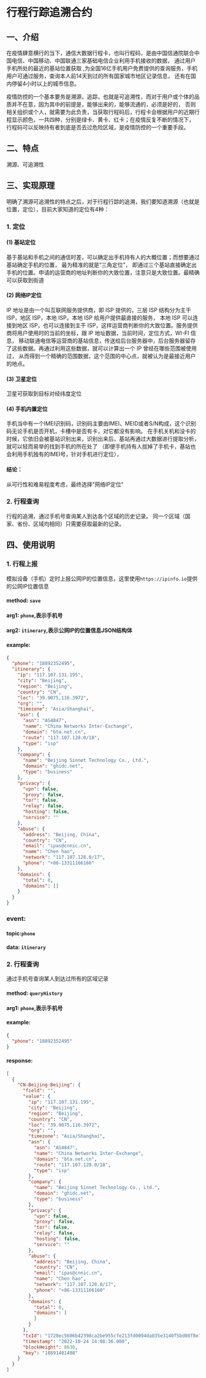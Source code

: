 # 行程行踪追溯合约

## 一、介绍

在疫情肆意横行的当下，通信大数据行程卡，也叫行程码，是由中国信通院联合中国电信、中国移动、中国联通三家基础电信企业利用手机接收的数据，
通过用户手机所处的最近的基站位置获取 ,为全国16亿手机用户免费提供的查询服务，手机用户可通过服务，查询本人前14天到过的所有国家城市地区记录信息，
还有在国内停留4小时以上的城市信息。

疫情防控的一个基本要务是溯源，追踪，也就是可追溯性，而对于用户或个体的品质并不在意，因为其中的前提是，能够出来的，能够流通的，必须是好的，
否则相关组织或个人，就需要为此负责，当获取行程码后，行程卡会根据用户的近期行程显示颜色，一共四种，分别是绿卡、黄卡、红卡；在疫情反复不断的情况下，
行程码可以反映持有者到底是否去过危险区域，是疫情防控的一个重要手段。

## 二、特点

溯源、可追溯性

## 三、实现原理

明确了溯源可追溯性的特点之后，对于行程行踪的追溯，我们要知道溯源（也就是位置，定位），目前大家知道的定位有4种：

### 1. 定位

#### (1) 基站定位

基于基站和手机之间的通信时差，可以确定出手机持有人的大概位置；而想要通过基站确定手机的位置， 最为精准的就是“三角定位”，
即通过三个基站直接确定出手机的位置。申请的运营商的地址判断你的大致位置，注意只是大致位置。最精确可以获取到街道

#### (2) 网络IP定位

IP 地址是由一个叫互联网服务提供商，即 ISP 提供的，三层 ISP 结构分为主干 ISP，地区 ISP，本地 ISP。本地 ISP 给用户提供最直接的服务，
本地 ISP 可以连接到地区 ISP，也可以连接到主干 ISP，这样运营商判断你的大致位置。服务提供商将用户使用时的当前的坐标，跟 IP
地址数据，当前时间，定位方式，WI-FI 信息，
移动联通电信等运营商的基站信息，传送给后台服务器中，后台服务器留存了这些数据。再通过利用这些数据，就可以计算出一个 IP
曾经在哪些范围被使用过，
从而得到一个精确的范围数据，这个范围的中心点，就被认为是最接近用户的地点。

#### (3) 卫星定位

卫星可获取到目标对经纬度定位

#### (4) 手机内置定位

手机当中有一个IMEI识别码，识别码主要由IMEI、MEID或者S/N构成，这个识别码无论手机是否开机，卡槽中是否有卡，对它都没有影响。
在手机关机和没卡的时候，它依旧会被基站识别出来，识别出来后，基站再通过大数据进行提取分析，就可以轻而易举的找到手机的所在处了
（即便手机持有人拔掉了手机卡，基站也会利用手机独有的IMEI号，针对手机进行定位），

#### 结论：

从可行性和难易程度考虑，最终选择"网络IP定位"

### 2. 行程查询

行程的追溯，通过手机号查询某人到达各个区域的历史记录。
同一个区域（国家、省份、区域均相同）只需要获取最新的记录。

## 四、使用说明

### 1. 行程上报

模拟设备（手机）定时上报公网IP的位置信息，这里使用`https://ipinfo.io`提供的公网IP位置信息

#### method: `save`

#### arg1: `phone`,表示手机号

#### arg2: `itinerary`,表示公网IP的位置信息JSON结构体

#### example:

```json
{
  "phone": "18892352495",
  "itinerary": {
    "ip": "117.107.131.195",
    "city": "Beijing",
    "region": "Beijing",
    "country": "CN",
    "loc": "39.9075,116.3972",
    "org": "",
    "timezone": "Asia/Shanghai",
    "asn": {
      "asn": "AS4847",
      "name": "China Networks Inter-Exchange",
      "domain": "bta.net.cn",
      "route": "117.107.128.0/18",
      "type": "isp"
    },
    "company": {
      "name": "Beijing Sinnet Technology Co., Ltd.",
      "domain": "ghidc.net",
      "type": "business"
    },
    "privacy": {
      "vpn": false,
      "proxy": false,
      "tor": false,
      "relay": false,
      "hosting": false,
      "service": ""
    },
    "abuse": {
      "address": "Beijing, China",
      "country": "CN",
      "email": "ipas@cnnic.cn",
      "name": "Chen hao",
      "network": "117.107.128.0/17",
      "phone": "+86-13311166160"
    },
    "domains": {
      "total": 0,
      "domains": []
    }
  }
}
```

### event:

#### topic:`phone`

#### data: `itinerary`

### 2. 行程查询

通过手机号查询某人到达过所有的区域记录

#### method: `queryHistory`

#### arg1: `phone`,表示手机号

#### example:

```json
{
  "phone": "18892352495"
}
```

#### response:

```json
[
  {
    "CN-Beijing-Beijing": {
      "field": "",
      "value": {
        "ip": "117.107.131.195",
        "city": "Beijing",
        "region": "Beijing",
        "country": "CN",
        "loc": "39.9075,116.3972",
        "org": "",
        "timezone": "Asia/Shanghai",
        "asn": {
          "asn": "AS4847",
          "name": "China Networks Inter-Exchange",
          "domain": "bta.net.cn",
          "route": "117.107.128.0/18",
          "type": "isp"
        },
        "company": {
          "name": "Beijing Sinnet Technology Co., Ltd.",
          "domain": "ghidc.net",
          "type": "business"
        },
        "privacy": {
          "vpn": false,
          "proxy": false,
          "tor": false,
          "relay": false,
          "hosting": false,
          "service": ""
        },
        "abuse": {
          "address": "Beijing, China",
          "country": "CN",
          "email": "ipas@cnnic.cn",
          "name": "Chen hao",
          "network": "117.107.128.0/17",
          "phone": "+86-13311166160"
        },
        "domains": {
          "total": 0,
          "domains": [
          ]
        }
      },
      "txId": "1720ec5606b42398ca2be955cfe213fd0094da835e3140f5bd08f8e7b5f969c8",
      "timestamp": "2022-10-24 14:08:36.000",
      "blockHeight": 8630,
      "key": "18891401498"
    }
  }
]
```
